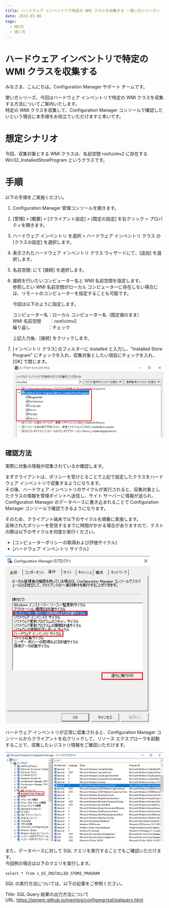 ```yaml
---
title: ハードウェア インベントリで特定の WMI クラスを収集する ～使い方シリーズ～
date: 2023-03-06
tags:
  - MECM
  - 使い方
---
```


# ハードウェア インベントリで特定の WMI クラスを収集する

みなさま、こんにちは。Configuration Manager サポート チームです。  

使い方シリーズ、今回はハードウェア インベントリで特定の WMI クラスを収集する方法についてご案内いたします。  
特定の WMI クラスを収集して、Configuration Manager コンソールで確認したいという場合に本手順をお役立ていただけますと幸いです。  

# 想定シナリオ
今回、収集対象とする WMI クラスは、名前空間 root\cimv2 に存在する Win32_InstalledStoreProgram というクラスです。  

# 手順

以下の手順をご実施ください。  

1. Configuration Manager 管理コンソールを開きます。  
2. [管理] > [概要] > [クライアント設定] > [既定の設定] を右クリック > プロパティを開きます。  
3. ハードウェア インベントリ を選択 > ハードウェア インベントリ クラス の [クラスの設定] を選択します。  
4. 表示されたハードウェア インベントリ クラス ウィザードにて、[追加] を選択します。  
5. 名前空間: にて [接続] を選択します。  
6. 接続を行いたいコンピューター名と WMI 名前空間を指定します。  
   参照したい WMI 名前空間がローカル コンピューターに存在しない場合には、リモートのコンピューターを指定することも可能です。  

   今回は以下のように指定します。  

   コンピューター名：ローカル コンピューター名（既定値のまま）  
   WMI 名前空間　　：root\cimv2  
   繰り返し　　　　：チェック  
  
    上記入力後、[接続] をクリックします。  
    
7. [インベントリ クラス] のフィルターに Installed と入力し、"Installed Store Program" にチェックを入れ、収集対象としたい項目にチェックを入れ、[OK] で閉じます。  
   ![](./20230306_01/2023-03-07-17-40-23.png)

## 確認方法

実際に対象の情報が収集されているか確認します。  
  
まずクライアントは、ポリシーを受けとることで上記で設定したクラスをハードウェア インベントリで収集するようになります。  
その後、ハードウェア インベントリのサイクルが実行されると、収集対象としたクラスの情報を管理ポイントへ送信し、サイト サーバーに情報が送られ、Configuration Manager のデータベースに書き込まれることで Configuration Manager コンソールで確認できるようになります。  
  
そのため、クライアント端末で以下のサイクルを順番に実施します。  
反映されたポリシーを受信するまでに時間がかかる場合がありますので、テストの際は以下のサイクルを何度か実行ください。  

- [コンピューターポリシーの取得および評価サイクル]  
- [ハードウェア インベントリ サイクル]  
  
![](./20230306_01/2023-03-07-17-40-53.png)
  
ハードウェア インベントリが正常に収集されると、Configuration Manager コンソールからクライアントを右クリックして、リソース エクスプローラを起動することで、収集したレジストリ情報をご確認いただけます。  
  
![](./20230306_01/2023-03-07-17-41-17.png)
  
また、データベースに対して SQL クエリを実行することでもご確認いただけます。  
今回例の場合は以下のクエリを実行します。  
  
```
select * from v_GS_INSTALLED_STORE_PROGRAM
```
  
SQL の実行方法については、以下の記事をご参照ください。  
  
Title: SQL Query 結果の出力方法について  
URL: https://jpmem.github.io/memlog/configmgr/sql/sqlquery.html
